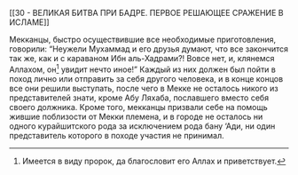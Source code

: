 [[30 - ВЕЛИКАЯ БИТВА ПРИ БАДРЕ. ПЕРВОЕ РЕШАЮЩЕЕ СРАЖЕНИЕ В ИСЛАМЕ]]

Мекканцы, быстро осуществившие все необходимые приготовления, говорили: “Неужели Мухаммад и его друзья думают, что все закончится так же, как и с караваном Ибн аль-Хадрами?! Вовсе нет, и, клянемся Аллахом, он[^1] увидит нечто иное!” Каждый из них должен был пойти в поход лично или отправить за себя другого человека, и в конце концов все они решили выступать, после чего в Мекке не осталось никого из представителей знати, кроме Абу Ляхаба, пославшего вместо себя своего должника. Кроме того, мекканцы призвали себе на помощь жившие поблизости от Мекки племена, и в городе не осталось ни одного курайшитского рода за исключением рода бану ‘Ади, ни один представитель которого в походе участия не принимал.

[^1]: Имеется в виду пророк, да благословит его Аллах и приветствует.

